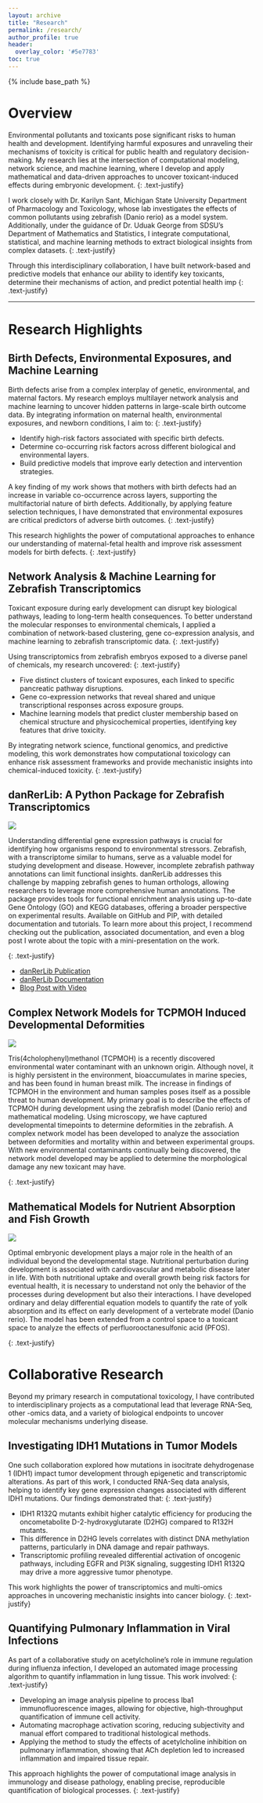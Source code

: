 ```yaml
---
layout: archive
title: "Research"
permalink: /research/
author_profile: true
header:
  overlay_color: '#5e7783'
toc: true
---
```


{% include base_path %}


# Overview 

Environmental pollutants and toxicants pose significant risks to human health and development. Identifying harmful exposures and unraveling their mechanisms of toxicity is critical for public health and regulatory decision-making. My research lies at the intersection of computational modeling, network science, and machine learning, where I develop and apply mathematical and data-driven approaches to uncover toxicant-induced effects during embryonic development.
{: .text-justify}

I work closely with Dr. Karilyn Sant, Michigan State University Department of Pharmacology and Toxicology, whose lab investigates the effects of common pollutants using zebrafish (Danio rerio) as a model system. Additionally, under the guidance of Dr. Uduak George from SDSU’s Department of Mathematics and Statistics, I integrate computational, statistical, and machine learning methods to extract biological insights from complex datasets.
{: .text-justify}

Through this interdisciplinary collaboration, I have built network-based and predictive models that enhance our ability to identify key toxicants, determine their mechanisms of action, and predict potential health imp
{: .text-justify}

<hr>

# Research Highlights
<!-- {: .text-center} -->

## Birth Defects, Environmental Exposures, and Machine Learning

Birth defects arise from a complex interplay of genetic, environmental, and maternal factors. My research employs multilayer network analysis and machine learning to uncover hidden patterns in large-scale birth outcome data. By integrating information on maternal health, environmental exposures, and newborn conditions, I aim to:
{: .text-justify}

- Identify high-risk factors associated with specific birth defects.
- Determine co-occurring risk factors across different biological and environmental layers.
- Build predictive models that improve early detection and intervention strategies.

A key finding of my work shows that mothers with birth defects had an increase in variable co-occurrence across layers, supporting the multifactorial nature of birth defects. Additionally, by applying feature selection techniques, I have demonstrated that environmental exposures are critical predictors of adverse birth outcomes.
{: .text-justify}

This research highlights the power of computational approaches to enhance our understanding of maternal-fetal health and improve risk assessment models for birth defects.
{: .text-justify}

## Network Analysis & Machine Learning for Zebrafish Transcriptomics

Toxicant exposure during early development can disrupt key biological pathways, leading to long-term health consequences. To better understand the molecular responses to environmental chemicals, I applied a combination of network-based clustering, gene co-expression analysis, and machine learning to zebrafish transcriptomic data.
{: .text-justify}

Using transcriptomics from zebrafish embryos exposed to a diverse panel of chemicals, my research uncovered:
{: .text-justify}

- Five distinct clusters of toxicant exposures, each linked to specific pancreatic pathway disruptions.
- Gene co-expression networks that reveal shared and unique transcriptional responses across exposure groups.
- Machine learning models that predict cluster membership based on chemical structure and physicochemical properties, identifying key features that drive toxicity.

By integrating network science, functional genomics, and predictive modeling, this work demonstrates how computational toxicology can enhance risk assessment frameworks and provide mechanistic insights into chemical-induced toxicity.
{: .text-justify}

## danRerLib: A Python Package for Zebrafish Transcriptomics
<!-- {: .text-center} -->

<div>
    <div class="align-left">
        <img src="/images/danrerlib_logo.png" >
    </div>
    <p>
        Understanding differential gene expression pathways is crucial for identifying how organisms respond to environmental stressors. Zebrafish, with a transcriptome similar to humans, serve as a valuable model for studying development and disease. However, incomplete zebrafish pathway annotations can limit functional insights. danRerLib addresses this challenge by mapping zebrafish genes to human orthologs, allowing researchers to leverage more comprehensive human annotations. The package provides tools for functional enrichment analysis using up-to-date Gene Ontology (GO) and KEGG databases, offering a broader perspective on experimental results. Available on GitHub and PIP, with detailed documentation and tutorials. To learn more about this project, I recommend checking out the publication, associated documentation, and even a blog post I wrote about the topic with a mini-presentation on the work.
    </p>
</div>
{: .text-justify}

- [danRerLib Publication](https://doi.org/10.1093/bioadv/vbae065)
- [danRerLib Documentation](https://sdsucomptox.github.io/danrerlib/)
- [Blog Post with Video](https://ashleyschwartz.com/posts/2024/05/danrerlib)

## Complex Network Models for TCPMOH Induced Developmental Deformities

<div>
    <div class="align-left">
        <img src="/images/tcpmoh.png" >
    </div>
    <p>
        Tris(4cholophenyl)methanol (TCPMOH) is a recently discovered environmental 
        water contaminant with an unknown origin. Although novel, it is highly 
        persistent in the environment, bioaccumulates in marine species, and has 
        been found in human breast milk. The increase in findings of TCPMOH in 
        the environment and human samples poses itself as a possible threat to 
        human development. My primary goal is to describe the effects of TCPMOH 
        during development using the zebrafish model (Danio rerio) and mathematical 
        modeling. Using microscopy, we have captured developmental timepoints to 
        determine deformities in the zebrafish. A complex network model has been developed 
        to analyze the association between deformities and mortality within and between 
        experimental groups. With new environmental contaminants continually being discovered, 
        the network model developed may be applied to determine the morphological damage 
        any new toxicant may have.
    </p>
</div>
{: .text-justify}


## Mathematical Models for Nutrient Absorption and Fish Growth
<!-- {: .text-center} -->

<div>
    <div class="align-left">
            <img src="/images/zebrafish.png">
    </div>
    <p>
        Optimal embryonic development plays a major role in the health of an 
        individual beyond the developmental stage. Nutritional perturbation 
        during development is associated with cardiovascular and metabolic disease 
        later in life. With both nutritional uptake and overall growth being risk 
        factors for eventual health, it is necessary to understand not only the 
        behavior of the processes during development but also their interactions. 
        I have developed ordinary and delay differential equation models to quantify 
        the rate of yolk absorption and its effect on early development of a 
        vertebrate model (Danio rerio). The model has been extended from a control 
        space to a toxicant space to analyze the effects of perfluorooctanesulfonic 
        acid (PFOS).
    </p>
</div>
{: .text-justify}

# Collaborative Research

Beyond my primary research in computational toxicology, I have contributed to interdisciplinary projects as a computational lead that leverage RNA-Seq, other -omics data, and a variety of biological endpoints to uncover molecular mechanisms underlying disease.

## Investigating IDH1 Mutations in Tumor Models

One such collaboration explored how mutations in isocitrate dehydrogenase 1 (IDH1) impact tumor development through epigenetic and transcriptomic alterations. As part of this work, I conducted RNA-Seq data analysis, helping to identify key gene expression changes associated with different IDH1 mutations. Our findings demonstrated that:
{: .text-justify}

- IDH1 R132Q mutants exhibit higher catalytic efficiency for producing the oncometabolite D-2-hydroxyglutarate (D2HG) compared to R132H mutants.
- This difference in D2HG levels correlates with distinct DNA methylation patterns, particularly in DNA damage and repair pathways.
- Transcriptomic profiling revealed differential activation of oncogenic pathways, including EGFR and PI3K signaling, suggesting IDH1 R132Q may drive a more aggressive tumor phenotype.

This work highlights the power of transcriptomics and multi-omics approaches in uncovering mechanistic insights into cancer biology.
{: .text-justify}

## Quantifying Pulmonary Inflammation in Viral Infections

As part of a collaborative study on acetylcholine’s role in immune regulation during influenza infection, I developed an automated image processing algorithm to quantify inflammation in lung tissue. This work involved:
{: .text-justify}

- Developing an image analysis pipeline to process Iba1 immunofluorescence images, allowing for objective, high-throughput quantification of immune cell activity.
- Automating macrophage activation scoring, reducing subjectivity and manual effort compared to traditional histological methods.
- Applying the method to study the effects of acetylcholine inhibition on pulmonary inflammation, showing that ACh depletion led to increased inflammation and impaired tissue repair.

This approach highlights the power of computational image analysis in immunology and disease pathology, enabling precise, reproducible quantification of biological processes.
{: .text-justify}